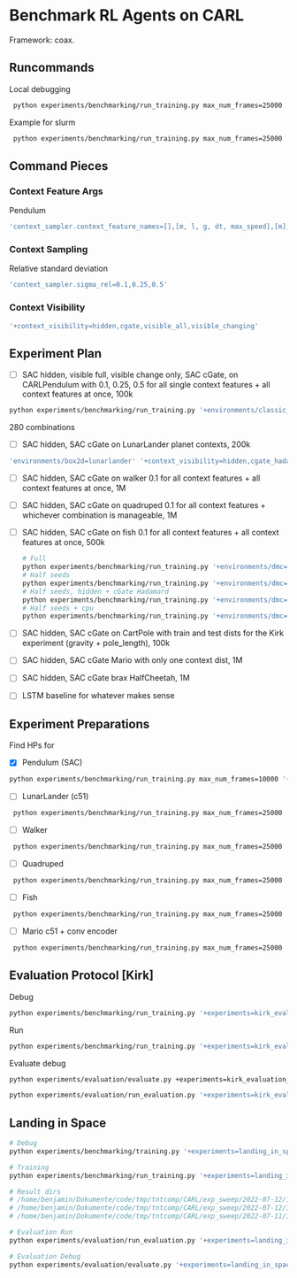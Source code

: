 # Benchmark RL Agents on CARL
Framework: coax.

## Runcommands
Local debugging
```bash
 python experiments/benchmarking/run_training.py max_num_frames=25000 '+environments/classic_control=pendulum' '+context_visibility=hidden' 'wandb.debug=true'
```

Example for slurm
```bash
 python experiments/benchmarking/run_training.py max_num_frames=25000 '+environments/classic_control=pendulum' '+context_visibility=hidden' 'wandb.debug=true' 'seed=range(1,11)' '+slurm=cpushort' -m
```

## Command Pieces

### Context Feature Args
Pendulum
```bash
'context_sampler.context_feature_names=[],[m, l, g, dt, max_speed],[m],[g],[l],[dt],[max_speed]'
```

### Context Sampling
Relative standard deviation
```bash
'context_sampler.sigma_rel=0.1,0.25,0.5'
```

### Context Visibility
```bash
'+context_visibility=hidden,cgate,visible_all,visible_changing'
```


## Experiment Plan
- [ ] SAC hidden, visible full, visible change only, SAC cGate, on CARLPendulum with 0.1, 0.25, 0.5 for all single context features + all context features at once, 100k
```bash
python experiments/benchmarking/run_training.py '+environments/classic_control=pendulum' 'seed=range(1,11)' '+context_visibility=hidden,cgate_hadamard,cgate_lstm,visible_all,visible_changing' 'context_sampler.context_feature_names=[],[m, l, g, dt, max_speed],[m],[g],[l],[dt],[max_speed]' 'context_sampler.sigma_rel=0.1,0.25,0.5' '+slurm=cpushort' 'hydra.launcher.cpus_per_task=1' 'hydra.launcher.timeout_min=240' -m
```
280 combinations

- [ ] SAC hidden, SAC cGate on LunarLander planet contexts, 200k
```bash
'environments/box2d=lunarlander' '+context_visibility=hidden,cgate_hadamard'
```
- [ ] SAC hidden, SAC cGate on walker 0.1 for all context features + all context features at once, 1M
- [ ] SAC hidden, SAC cGate on quadruped 0.1 for all context features + whichever combination is manageable, 1M
- [ ] SAC hidden, SAC cGate on fish 0.1 for all context features + all context features at once, 500k
    ```bash
    # Full
    python experiments/benchmarking/run_training.py '+environments/dmc=fish' 'seed=range(1,11)' '+context_visibility=hidden,cgate_hadamard,cgate_lstm,visible_all,visible_changing' 'context_sampler.context_feature_names=[],[gravity,density,joint_damping],[gravity],[density],[joint_damping]' 'context_sampler.sigma_rel=0.1,0.25,0.5' '+slurm=gpu' -m
    # Half seeds
    python experiments/benchmarking/run_training.py '+environments/dmc=fish' 'seed=range(1,6)' '+context_visibility=hidden,cgate_hadamard,cgate_lstm,visible_all,visible_changing' 'context_sampler.context_feature_names=[],[gravity,density,joint_damping],[gravity],[density],[joint_damping]' 'context_sampler.sigma_rel=0.1,0.25,0.5' '+slurm=gpu' -m
    # Half seeds, hidden + cGate Hadamard
    python experiments/benchmarking/run_training.py '+environments/dmc=fish' 'seed=range(1,6)' '+context_visibility=hidden,cgate_hadamard' 'context_sampler.context_feature_names=[],[gravity,density,joint_damping],[gravity],[density],[joint_damping]' 'context_sampler.sigma_rel=0.1,0.25,0.5' '+slurm=gpu' -m
    # Half seeds + cpu
    python experiments/benchmarking/run_training.py '+environments/dmc=fish' 'seed=range(1,6)' '+context_visibility=hidden,cgate_hadamard,cgate_lstm,visible_all,visible_changing' 'context_sampler.context_feature_names=[],[gravity,density,joint_damping],[gravity],[density],[joint_damping]' 'context_sampler.sigma_rel=0.1,0.25,0.5' '+slurm=cpu' -m
    ```
- [ ] SAC hidden, SAC cGate on CartPole with train and test dists for the Kirk experiment (gravity + pole_length), 100k
- [ ] SAC hidden, SAC cGate Mario with only one context dist, 1M
- [ ] SAC hidden, SAC cGate brax HalfCheetah, 1M
- [ ] LSTM baseline for whatever makes sense


## Experiment Preparations
Find HPs for
- [x] Pendulum (SAC)
```bash
python experiments/benchmarking/run_training.py max_num_frames=10000 '+environments/classic_control=pendulum' '+context_visibility=hidden' 'wandb.debug=true' 'eval_episodes=5' 
```
- [ ] LunarLander (c51)
```bash
 python experiments/benchmarking/run_training.py max_num_frames=25000 '+environments/box2d=lunarlander' '+context_visibility=hidden' 'wandb.debug=true' '+algorithm=c51' 'eval_episodes=5' 
```
- [ ] Walker 
```bash
 python experiments/benchmarking/run_training.py max_num_frames=25000 '+environments/dmc=walker' '+context_visibility=hidden' 'wandb.debug=true' 'eval_episodes=5' 
```
- [ ] Quadruped
```bash
 python experiments/benchmarking/run_training.py max_num_frames=25000 '+environments/dmc=quadruped' '+context_visibility=hidden' 'wandb.debug=true' 'eval_episodes=5' 
```
- [ ] Fish
```bash
 python experiments/benchmarking/run_training.py max_num_frames=25000 '+environments/dmc=fish' '+context_visibility=hidden' 'wandb.debug=true' 'eval_episodes=5' 
```
- [ ] Mario c51 + conv encoder
```bash
 python experiments/benchmarking/run_training.py max_num_frames=25000 '+environments/misc=mario' '+context_visibility=hidden' 'wandb.debug=true' 'eval_episodes=5' 
```

## Evaluation Protocol [Kirk]
Debug
```bash
python experiments/benchmarking/run_training.py '+experiments=kirk_evaluation_protocol' 'wandb.debug=true' 'eval_episodes=5' 
```

Run
```bash
python experiments/benchmarking/run_training.py '+experiments=kirk_evaluation_protocol' 'seed=range(1,11)' 'kirk_evaluation_protocol.mode=A,B,C' '+context_visibility=hidden,cgate,visible_all,visible_changing' -m
```

Evaluate debug
```bash
python experiments/evaluation/evaluate.py +experiments=kirk_evaluation_protocol kirk_evaluation_protocol.distribution_type=test_extrapolation_all wandb.debug=True
```

```bash
python experiments/evaluation/run_evaluation.py '+experiments=kirk_evaluation_protocol' 'kirk_evaluation_protocol.distribution_type=train,test_interpolation,test_interpolation_combinatorial,test_extrapolation_single,test_extrapolation_all' -m --result_dir '/home/benjamin/Dokumente/code/tmp/tntcomp/CARL/exp_sweep/2022-07-01/14-14-50_benchmark_train/'
```

## Landing in Space
```bash
# Debug
python experiments/benchmarking/training.py '+experiments=landing_in_space' 'wandb.debug=true' 'eval_episodes=5'

# Training
python experiments/benchmarking/run_training.py '+experiments=landing_in_space' 'seed=range(1,11)' '+context_visibility=hidden,cgate_hadamard' -m  

# Result dirs
# /home/benjamin/Dokumente/code/tmp/tntcomp/CARL/exp_sweep/2022-07-12/12-45-57_benchmark_train/
# /home/benjamin/Dokumente/code/tmp/tntcomp/CARL/exp_sweep/2022-07-12/10-27-33_benchmark_train/
# /home/benjamin/Dokumente/code/tmp/tntcomp/CARL/exp_sweep/2022-07-11/17-45-22_benchmark_train/

# Evaluation Run
python experiments/evaluation/run_evaluation.py '+experiments=landing_in_space' --result_dir '/home/benjamin/Dokumente/code/tmp/tntcomp/CARL/exp_sweep/2022-07-12/12-45-57_benchmark_train/' '/home/benjamin/Dokumente/code/tmp/tntcomp/CARL/exp_sweep/2022-07-12/10-27-33_benchmark_train/' '/home/benjamin/Dokumente/code/tmp/tntcomp/CARL/exp_sweep/2022-07-11/17-45-22_benchmark_train/' -m

# Evaluation Debug
python experiments/evaluation/evaluate.py '+experiments=landing_in_space' results_path='/home/benjamin/Dokumente/code/tmp/tntcomp/CARL/exp_sweep/2022-07-12/12-45-57_benchmark_train/0' 'wandb.debug=True'

```

